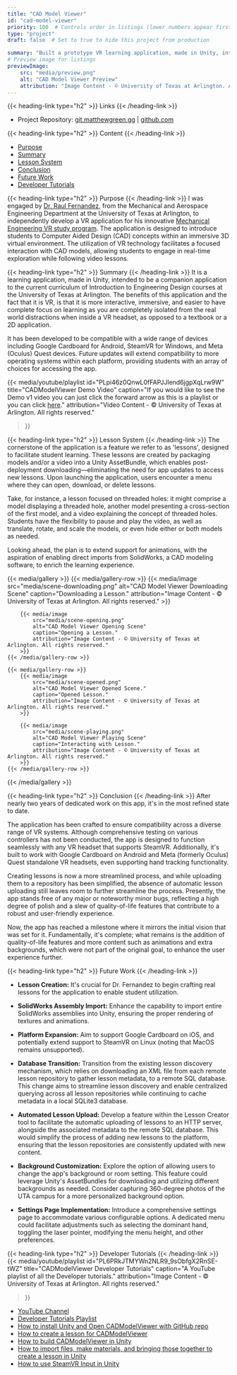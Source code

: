 ```yaml
---
title: "CAD Model Viewer"
id: "cad-model-viewer"
priority: 100  # Controls order in listings (lower numbers appear first)
type: "project"
draft: false  # Set to true to hide this project from production

summary: "Built a prototype VR learning application, made in Unity, intended to be a companion application for students learning Computer-Aided Design (CAD) at the University of Texas at Arlington that features interactive video lessons."
# Preview image for listings
previewImage:
    src: "media/preview.png"
    alt: "CAD Model Viewer Preview"
    attribution: "Image Content - © University of Texas at Arlington. All rights reserved."
---
```

{{< heading-link type="h2" >}} Links {{< /heading-link >}}

- Project Repository: [git.matthewgreen.gg](https://git.matthewgreen.gg/mgreen/CADModelViewer.git) | [github.com](https://github.com/greenmatthew/CADModelViewer.git)

{{< heading-link type="h2" >}} Content {{< /heading-link >}}
<!-- markdownlint-disable MD051 -->
- [Purpose](#purpose)
- [Summary](#summary)
- [Lesson System](#lesson-system)
- [Conclusion](#conclusion)
- [Future Work](#future-work)
- [Developer Tutorials](#developer-tutorials)
<!-- markdownlint-enable MD051 -->

{{< heading-link type="h2" >}} Purpose {{< /heading-link >}}
I was engaged by [Dr. Raul Fernandez](https://www.uta.edu/academics/faculty/profile?username=fernande#About%20Me), from the Mechanical and Aerospace Engineering Department at the University of Texas at Arlington, to independently develop a VR application for his innovative [Mechanical Engineering VR study program](https://mevrstudy.uta.edu). The application is designed to introduce students to Computer Aided Design (CAD) concepts within an immersive 3D virtual environment. The utilization of VR technology facilitates a focused interaction with CAD models, allowing students to engage in real-time exploration while following video lessons.

{{< heading-link type="h2" >}} Summary {{< /heading-link >}}
It is a learning application, made in Unity, intended to be a companion application to the current curriculum of Introduction to Engineering Design courses at the University of Texas at Arlington. The benefits of this application and the fact that it is VR, is that it is more interactive, immersive, and easier to have complete focus on learning as you are completely isolated from the real world distractions when inside a VR headset, as opposed to a textbook or a 2D application.

It has been developed to be compatible with a wide range of devices including Google Cardboard for Android, SteamVR for Windows, and Meta (Oculus) Quest devices. Future updates will extend compatibility to more operating systems within each platform, providing students with an array of choices for accessing the app.

{{< media/youtube/playlist
    id="PLpi46z0QnwL0fFAPJJlend6jgpXqLrw9W"
    title="CADModelViewer Demo Video"
    caption="If you would like to see the Demo v1 video you can just click the forward arrow as this is a playlist or you can click <a href='https://youtu.be/0FrUqwAcmxs'>here</a>."
    attribution="Video Content - © University of Texas at Arlington. All rights reserved."
>}}

{{< heading-link type="h2" >}} Lesson System {{< /heading-link >}}
The cornerstone of the application is a feature we refer to as 'lessons', designed to facilitate student learning. These lessons are created by packaging models and/or a video into a Unity AssetBundle, which enables post-deployment downloading—eliminating the need for app updates to access new lessons. Upon launching the application, users encounter a menu where they can open, download, or delete lessons.

Take, for instance, a lesson focused on threaded holes: it might comprise a model displaying a threaded hole, another model presenting a cross-section of the first model, and a video explaining the concept of threaded holes. Students have the flexibility to pause and play the video, as well as translate, rotate, and scale the models, or even hide either or both models as needed.

Looking ahead, the plan is to extend support for animations, with the aspiration of enabling direct imports from SolidWorks, a CAD modeling software, to enrich the learning experience.

{{< media/gallery >}}
    {{< media/gallery-row >}}
        {{< media/image
            src="media/scene-downloading.png"
            alt="CAD Model Viewer Downloading Scene"
            caption="Downloading a Lesson."
            attribution="Image Content - © University of Texas at Arlington. All rights reserved."
        >}}

        {{< media/image
            src="media/scene-opening.png"
            alt="CAD Model Viewer Opening Scene"
            caption="Opening a Lesson."
            attribution="Image Content - © University of Texas at Arlington. All rights reserved."
        >}}
    {{< /media/gallery-row >}}

    {{< media/gallery-row >}}
        {{< media/image
            src="media/scene-opened.png"
            alt="CAD Model Viewer Opened Scene."
            caption="Opened Lesson."
            attribution="Image Content - © University of Texas at Arlington. All rights reserved."
        >}}

        {{< media/image
            src="media/scene-playing.png"
            alt="CAD Model Viewer Playing Scene"
            caption="Interacting with Lesson."
            attribution="Image Content - © University of Texas at Arlington. All rights reserved."
        >}}
    {{< /media/gallery-row >}}
{{< /media/gallery >}}

{{< heading-link type="h2" >}} Conclusion {{< /heading-link >}}
After nearly two years of dedicated work on this app, it's in the most refined state to date.

The application has been crafted to ensure compatibility across a diverse range of VR systems. Although comprehensive testing on various controllers has not been conducted, the app is designed to function seamlessly with any VR headset that supports SteamVR. Additionally, it's built to work with Google Cardboard on Android and Meta (formerly Oculus) Quest standalone VR headsets, even supporting hand tracking functionality.

Creating lessons is now a more streamlined process, and while uploading them to a repository has been simplified, the absence of automatic lesson uploading still leaves room to further streamline the process. Presently, the app stands free of any major or noteworthy minor bugs, reflecting a high degree of polish and a slew of quality-of-life features that contribute to a robust and user-friendly experience.

Now, the app has reached a milestone where it mirrors the initial vision that was set for it. Fundamentally, it's complete; what remains is the addition of quality-of-life features and more content such as animations and extra backgrounds, which were not part of the original goal, to enhance the user experience further.

{{< heading-link type="h2" >}} Future Work {{< /heading-link >}}

- **Lesson Creation:** It's crucial for Dr. Fernandez to begin crafting real lessons for the application to enable student utilization.

- **SolidWorks Assembly Import:** Enhance the capability to import entire SolidWorks assemblies into Unity, ensuring the proper rendering of textures and animations.

- **Platform Expansion:** Aim to support Google Cardboard on iOS, and potentially extend support to SteamVR on Linux (noting that MacOS remains unsupported).

- **Database Transition:** Transition from the existing lesson discovery mechanism, which relies on downloading an XML file from each remote lesson repository to gather lesson metadata, to a remote SQL database. This change aims to streamline lesson discovery and enable centralized querying across all lesson repositories while continuing to cache metadata in a local SQLite3 database.

- **Automated Lesson Upload:** Develop a feature within the Lesson Creator tool to facilitate the automatic uploading of lessons to an HTTP server, alongside the associated metadata to the remote SQL database. This would simplify the process of adding new lessons to the platform, ensuring that the lesson repositories are consistently updated with new content.

- **Background Customization:** Explore the option of allowing users to change the app's background or room setting. This feature could leverage Unity's AssetBundles for downloading and utilizing different backgrounds as needed. Consider capturing 360-degree photos of the UTA campus for a more personalized background option.

- **Settings Page Implementation:** Introduce a comprehensive settings page to accommodate various configurable options. A dedicated menu could facilitate adjustments such as selecting the dominant hand, toggling the laser pointer, modifying the menu height, and other preferences.

{{< heading-link type="h2" >}} Developer Tutorials {{< /heading-link >}}
{{< media/youtube/playlist
    id="PL6PRkJTMYWn2NLR9_9sObfgX2RnSE-tWZ"
    title="CADModelViewer Developer Tutorials"
    caption="A YouTube playlist of all the Developer tutorials."
    attribution="Image Content - © University of Texas at Arlington. All rights reserved."
>}}

- [YouTube Channel](https://www.youtube.com/@MatthewGreenUTA)
- [Developer Tutorials Playlist](https://youtube.com/playlist?list=PL6PRkJTMYWn2NLR9_9sObfgX2RnSE-tWZ&si=NCy5MkIZpJGuzwwt)
- [How to install Unity and Open CADModelViewer with GitHub repo](https://youtu.be/SWgSGMGT6zE)
- [How to create a lesson for CADModelViewer](https://youtu.be/DU2TdbVnWuE)
- [How to build CADModelViewer in Unity](https://youtu.be/5mVli2j72rQ)
- [How to import files, make materials, and bringing those together to create a lesson in Unity](https://youtu.be/7WIeX7rQ0aA)
- [How to use SteamVR Input in Unity](https://youtu.be/o8Gso-tdGws)
